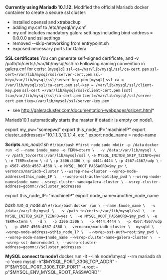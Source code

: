 **Currently using Mariadb 10.1.12.**
Modified the official Mariadb docker container to create a secure ssl cluster:
* installed openssl and xtrabackup
* adding my.cnf to /etc/mysql/my.cnf
* my.cnf  includes mandatory galera settings including bind-address   = 0.0.0.0 and ssl settings
* removed --skip-networking from entrypoint.sh
* exposed necessary ports for Galera

**SSL certificates**
You can generate self-signed certificate, and -v /path/to/certs/:/var/lib/mysql/ssl/:ro
Following naming convention in galera.cnf for certs:
`[mysqld]`
`ssl-ca=/var/lib/mysql/ssl/ca-cert.pem`
`ssl-cert=/var/lib/mysql/ssl/server-cert.pem`
`ssl-key=/var/lib/mysql/ssl/server-key.pem`
`[mysql]`
`ssl-ca = /var/lib/mysql/ssl/ca-cert.pem`
`ssl-key = /var/lib/mysql/ssl/client-key.pem`
`ssl-cert =/var/lib/mysql/ssl/client-cert.pem`
`[sst]`
`tca=/var/lib/mysql/ssl/ca-cert.pem`
`tcert=/var/lib/mysql/ssl/server-cert.pem`
`tkey=/var/lib/mysql/ssl/server-key.pem`
* see http://galeracluster.com/documentation-webpages/sslcert.html*

Mariadb10.1 automatically starts the master if datadir is empty on node1.

export my_pw="somepwd"
export this_node_IP="machineIP"
export cluster_addresses="10.1.1.3,10.1.1.4, etc."
export node_name = node-name

**Scripts**
_run_node1.sh_
`#!/bin/bash`
`#first node`
`sudo mkdir -p /data`
`docker run -d --name $node_name -e TERM=xterm \`
`  -v /data:/var/lib/mysql \`
`  -v /path_to/certs:/var/lib/mysql/ssl \`
`-e MYSQL_INITDB_SKIP_TZINFO=yes \`
`-e TERM=xterm \`
`-d \`
`-p 3306:3306 \`
`-p 4444:4444 \`
`-p 4567:4567/udp \`
`-p 4567-4568:4567-4568 \`
`-e MYSQL_ROOT_PASSWORD=$my_pw \`
`vernonco/mariadb-cluster \`
`--wsrep-new-cluster --wsrep-node-address=$this_node_IP \`
`  --wsrep-sst-auth=root:$my_pwd \`
`--wsrep-node-name=$node_name --wsrep-cluster-name=galera-cluster \`
` --wsrep-cluster-address=gcomm://$cluster_addresses `

export this_node_IP="machineIP"
export node_name=another_node_name

_bash run_a_node.sh_
`#!/bin/bash`
`docker run \
  --name $node_name \`
`  -v /data:/var/lib/mysql \`
`  -v /path_to/certs:/var/lib/mysql/ssl \`
`  -e MYSQL_INITDB_SKIP_TZINFO=yes \`
`  -e MYSQL_ROOT_PASSWORD=$my_pwd \`
` -e TERM=xterm \`
`  -d \`
`  -p 3306:3306 \`
`  -p 4444:4444 \`
`  -p 4567:4567/udp \`
`  -p 4567-4568:4567-4568 \`
`  vernonco/mariadb-cluster \`
`  mysqld \`
`  --wsrep-node-address=$this_node_IP \`
`  --wsrep-sst-auth=root:$my_pwd \`
`  --wsrep-node-name=$node_name --wsrep-cluster-name=galera-cluster \`
`  --wsrep-sst-donor=node1 \`
`  --wsrep-cluster-address=gcomm://$cluster_addresses `

**MySQL connect to node1**
docker run -it --link node1:mysql --rm mariadb sh -c 'exec mysql -h"$MYSQL_PORT_3306_TCP_ADDR" -P"$MYSQL_PORT_3306_TCP_PORT" -uroot -p"$MYSQL_ENV_MYSQL_ROOT_PASSWORD"'
